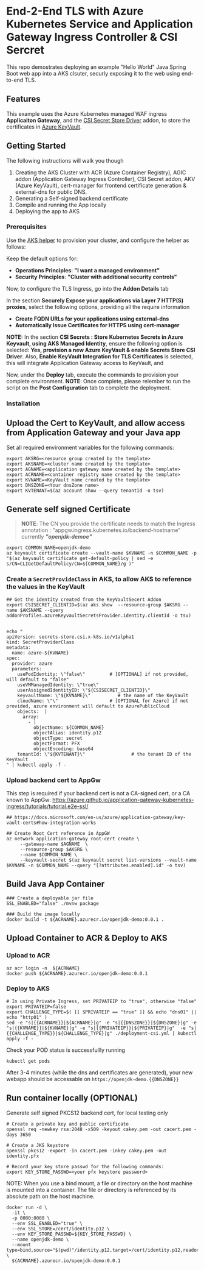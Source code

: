 # End-2-End TLS with Azure Kubernetes Service and Application Gateway Ingress Controller & CSI Sercret

This repo demostrates deploying an example "Hello World" Java Spring Boot web app into a AKS clsuter, securly exposing it to the web using end-to-end TLS.

## Features

This example uses the Azure Kubernetes managed WAF ingress __Applicaiton Gateway__, and the [CSI Secret Store Driver](https://docs.microsoft.com/azure/aks/csi-secrets-store-driver) addon, to store the certificates in [Azure KeyVault](https://azure.microsoft.com/services/key-vault/). 

## Getting Started

The following instructions will walk you though

1. Creating the AKS Cluster with ACR (Azure Container Registry), AGIC addon (Application Gateway Ingress Controller), CSI Secret addon, AKV (Azure KeyVault), cert-manager for frontend certificate generation & external-dns for public DNS.
2. Generating a Self-signed backend certificate
3. Compile and running the App locally
4. Deploying the app to AKS


### Prerequisites

Use the [AKS helper](https://azure.github.io/Aks-Construction) to provision your cluster, and configure the helper as follows:

Keep the default options for:
  * __Operations Principles__: __"I want a managed environment"__
  * __Security Principles__: __"Cluster with additional security controls"__

Now, to configure the TLS Ingress, go into the __Addon Details__ tab

  In the section __Securely Expose your applications via Layer 7 HTTP(S) proxies__, select the following options, providing all the require information

  * __Create FQDN URLs for your applications using external-dns__
  * __Automatically Issue Certificates for HTTPS using cert-manager__


  __NOTE:__ In the section __CSI Secrets : Store Kubernetes Secrets in Azure Keyvault, using AKS Managed Identity__,  ensure the following option is selected: __Yes, provision a new Azure KeyVault & enable Secrets Store CSI Driver__.  Also, __Enable KeyVault Integration for TLS Certificates__ is selected, this will integrate Application Gateway access to KeyVault,  and 


Now, under the __Deploy__ tab, execute the commands to provision your complete environment. __NOTE__: Once complete, please relember to run the script on the __Post Configuration__ tab to complete the deployment.

### Installation

## Upload the Cert to KeyVault, and allow access from Application Gateway and your Java app

Set all required environment variables for the following commands:
```
export AKSRG=<resource group created by the template>
export AKSNAME=<cluster name created by the template>
export AGNAME=<application gateway name created by the template>
export ACRNAME=<container registry name created by the template>
export KVNAME=<KeyVault name created by the template>
export DNSZONE=<Your dnsZone name>
export KVTENANT=$(az account show --query tenantId -o tsv)
```

## Generate self signed Certificate

>__NOTE__: The CN you provide the certificate needs to match the Ingress annotation : "appgw.ingress.kubernetes.io/backend-hostname" currently ___"openjdk-demoe"___

```
export COMMON_NAME=openjdk-demo 
az keyvault certificate create --vault-name $KVNAME -n $COMMON_NAME -p "$(az keyvault certificate get-default-policy | sed -e s/CN=CLIGetDefaultPolicy/CN=${COMMON_NAME}/g )"
```

### Create a `SecretProvideClass` in AKS, to allow AKS to reference the values in the KeyVault


```
## Get the identity created from the KeyVaultSecert Addon
export CSISECRET_CLIENTID=$(az aks show  --resource-group $AKSRG --name $AKSNAME --query addonProfiles.azureKeyvaultSecretsProvider.identity.clientId -o tsv)


echo "
apiVersion: secrets-store.csi.x-k8s.io/v1alpha1
kind: SecretProviderClass
metadata:
  name: azure-${KVNAME}
spec:
  provider: azure
  parameters:
    usePodIdentity: \"false\"         # [OPTIONAL] if not provided, will default to "false"
    useVMManagedIdentity: \"true\"
    userAssignedIdentityID: \"${CSISECRET_CLIENTID}\"
    keyvaultName: \"${KVNAME}\"          # the name of the KeyVault
    cloudName: \"\"                   # [OPTIONAL for Azure] if not provided, azure environment will default to AzurePublicCloud 
    objects:  |
      array:
        - |
          objectName: ${COMMON_NAME}
          objectAlias: identity.p12
          objectType: secret
          objectFormat: PFX
          objectEncoding: base64
    tenantId: \"${KVTENANT}\"                 # the tenant ID of the KeyVault
" | kubectl apply -f -
```

### Upload backend cert to AppGw

This step is required if your backend cert is not a CA-signed cert, or a CA known to AppGw: https://azure.github.io/application-gateway-kubernetes-ingress/tutorials/tutorial.e2e-ssl/


```
## https://docs.microsoft.com/en-us/azure/application-gateway/key-vault-certs#how-integration-works

## Create Root Cert reference in AppGW
az network application-gateway root-cert create \
     --gateway-name $AGNAME  \
     --resource-group $AKSRG \
     --name $COMMON_NAME \
     --keyvault-secret $(az keyvault secret list-versions --vault-name $KVNAME -n $COMMON_NAME --query "[?attributes.enabled].id" -o tsv)
```


## Build Java App Container


```
### Create a deployable jar file
SSL_ENABLED="false" ./mvnw package

### Build the image locally
docker build -t ${ACRNAME}.azurecr.io/openjdk-demo:0.0.1 .
```



## Upload Container to ACR & Deploy to AKS

### Upload to ACR

```
az acr login -n  ${ACRNAME}
docker push ${ACRNAME}.azurecr.io/openjdk-demo:0.0.1
```


### Deploy to AKS

```
# In using Private Ingress, set PRIVATEIP to "true", otherwise "false"
export PRIVATEIP=false
export CHALLENGE_TYPE=$( [[ $PRIVATEIP == "true" ]] && echo "dns01" || echo "http01" ) 
sed -e "s|{{ACRNAME}}|${ACRNAME}|g" -e "s|{{DNSZONE}}|${DNSZONE}|g" -e "s|{{KVNAME}}|${KVNAME}|g" -e "s|{{PRIVATEIP}}|${PRIVATEIP}|g"  -e "s|{{CHALLENGE_TYPE}}|${CHALLENGE_TYPE}|g" ./deployment-csi.yml | kubectl apply -f -
```  

Check your POD status is successfullly running
```
kubectl get pods
```

After 3-4 minutes (while the dns and certificates are generated), your new webapp should be accessable on ```https://openjdk-demo.{{DNSZONE}}```




## Run container locally (OPTIONAL)

Generate self signed PKCS12 backend cert, for local testing only

```
# Create a private key and public certificate 
openssl req -newkey rsa:2048 -x509 -keyout cakey.pem -out cacert.pem -days 3650 

# Create a JKS keystore
openssl pkcs12 -export -in cacert.pem -inkey cakey.pem -out identity.pfx 

# Record your key store passwd for the following commands:
export KEY_STORE_PASSWD=<your pfx keystore password>
```

NOTE: When you use a bind mount, a file or directory on the host machine is mounted into a container. The file or directory is referenced by its absolute path on the host machine.


```
docker run -d \
  -it \
  -p 8080:8080 \
  --env SSL_ENABLED="true" \
  --env SSL_STORE=/cert/identity.p12 \
  --env KEY_STORE_PASSWD=${KEY_STORE_PASSWD} \
  --name openjdk-demo \
  --mount type=bind,source="$(pwd)"/identity.p12,target=/cert/identity.p12,readonly  \
  ${ACRNAME}.azurecr.io/openjdk-demo:0.0.1
```